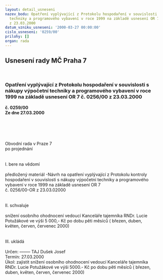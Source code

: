 ```yaml
---
layout: detail_usneseni
nazev_bodu: Opatření vyplývající z Protokolu hospodaření v souvislosti s nákupy výpočetní
  techniky a programového vybavení v roce 1999 na základě usnesení OR 7 č. 0256/00
  z 23.03.2000
datum_vzniku_usneseni: '2000-03-27 00:00:00'
cislo_usneseni: '0259/00'
prilohy: []
organ: rada
---
```

<div id="ucUsn_pList" class="usn">
	<span><h2>Usnesení rady MČ Praha 7 </h2>
<br></span><div class="standBody">
<span><h3>Opatření vyplývající z Protokolu hospodaření v souvislosti s nákupy výpočetní techniky a programového vybavení v roce 1999 na základě usnesení OR 7 č. 0256/00 z 23.03.2000</h3></span><div class="center">
		<strong>č. 0259/00</strong><br>
	</div>
<div class="center">
		<strong>Ze dne 27.03.2000</strong><br><br>
	</div>
<br><br><br><br>Obvodní rada v Praze 7<br>po projednání<br><br><br>I.	bere na vědomí<br><br> předložený materiál -Návrh na opatření vyplývající z Protokolu kontroly hospodaření v souvislosti s nákupy výpočetní techniky a programového vybavení v roce 1999 na základě usnesení OR 7<br>č. 0256/00-OR z 23.03.02000<br><br><br>II.  schvaluje <br><br>snížení osobního ohodnocení vedoucí Kanceláře tajemníka RNDr. Lucie Potužákové ve výši 5 000,- Kč po dobu pěti měsíců ( březen, duben, květen, červen, červenec 2000)<br><br><br>III. ukládá <br><br> Určen:	–––––	TAJ Dušek Josef<br>Termín: 27.03.2000<br>Úkol:	zajistit snížení osobního ohodnocení vedoucí Kanceláře tajemníka RNDr. Lucie Potužákové ve výši 5000.- Kč po dobu pěti měsíců ( březen, duben, květen, červen, červenec 2000)<br> <br>   <br><br>
</div>
</div>
